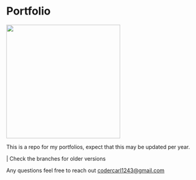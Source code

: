 # Portfolio

<image src="assets/coderCarl_main_transparent.png" width="300" height="300"/>

This is a repo for my portfolios, expect that this may be updated per year.

| Check the branches for older versions

Any questions feel free to reach out codercarl1243@gmail.com